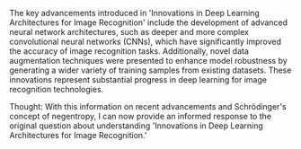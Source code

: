 The key advancements introduced in 'Innovations in Deep Learning Architectures for Image Recognition' include the development of advanced neural network architectures, such as deeper and more complex convolutional neural networks (CNNs), which have significantly improved the accuracy of image recognition tasks. Additionally, novel data augmentation techniques were presented to enhance model robustness by generating a wider variety of training samples from existing datasets. These innovations represent substantial progress in deep learning for image recognition technologies.

Thought: With this information on recent advancements and Schrödinger's concept of negentropy, I can now provide an informed response to the original question about understanding 'Innovations in Deep Learning Architectures for Image Recognition.'